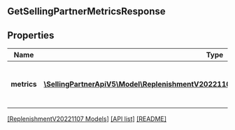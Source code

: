 ## GetSellingPartnerMetricsResponse

## Properties

Name | Type | Description | Notes
------------ | ------------- | ------------- | -------------
**metrics** | [**\SellingPartnerApiV5\Model\ReplenishmentV20221107\GetSellingPartnerMetricsResponseMetric[]**](GetSellingPartnerMetricsResponseMetric.md) | A list of metrics data for the selling partner. | [optional]

[[ReplenishmentV20221107 Models]](../) [[API list]](../../Api) [[README]](../../../README.md)
